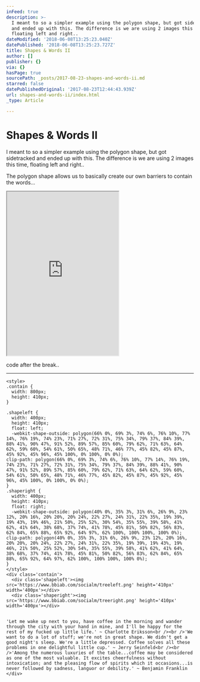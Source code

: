 ```yaml
---
inFeed: true
description: >-
  I meant to so a simpler example using the polygon shape, but got sidetracked
  and ended up with this. The difference is we are using 2 images this time,
  floating left and right..
dateModified: '2018-06-08T13:25:23.040Z'
datePublished: '2018-06-08T13:25:23.727Z'
title: Shapes & Words II
author: []
publisher: {}
via: {}
hasPage: true
sourcePath: _posts/2017-08-23-shapes-and-words-ii.md
starred: false
datePublishedOriginal: '2017-08-23T12:44:43.939Z'
url: shapes-and-words-ii/index.html
_type: Article

---
```

# Shapes & Words II

I meant to so a simpler example using the polygon shape, but got sidetracked and ended up with this. The difference is we are using 2 images this time, floating left and right..

The polygon shape allows us to basically create our own barriers to contain the words...

<iframe src="https://the-grid.github.io/ed-userhtml/?g=eJztVUuP4zYMvudX8BK4BWYcx7GdZCYzQLtogV301kPPik3bamTJkOQ8UEx_e0lFLqZAF9i5LxDENMmPj4-UfHD-pvB1kdZGeyE1_LUAuMjG90-wy7Lx-kzvPcqu909QrIPibbFIXS9GVNj694DiKwCAVhlB7wzg18cLHk_SP4Yoj2byTjb4BKNRt87oH6pqCdnyAar9Ejb03BZLqPhJ-jUbtlsSilmzjy558F2TsGUhJ_CahZKE4Mzh2LQj5w2jdrsl1UjCPiOBTXuClzmbyLkMzgSvsgiv8pii4lxVETXlPvqUrOGAJQWsShIKSrFlTUGlbjlgQQF3-SzMmv2s2VdRWGccMXsnZMsfnxe1kuPjKJjv73x9A19vcVktr-SHtjUgvmFdi-xO_6a8079Z3-nPqQNmjXiGNZebc3FVFPJsFpjrPI9jyIs4BtZsmJH1PrLPQrGZhRCH2Q9xyjiGDQUsi1hMyfAND2bHHK0j-0EIPsR1xSaaMm_E3bTdzVzPgwnsl9TNLkyRCtuxc8U-uyiEefCA99vocx8D_78Xv7bD30n8KIlvi8Mq3t6HRp6hVsK5lyRe5MkrLe57_b83dvJ6kEMHztYvSe_96J5Wq8vlkh6PUhzpOzCsnKmlUMPKWwyIdNRdEo_JSxKOSXI_RfTGp4hCrijV_6YMp-hjOQPkI0n5l_yGHgaEizghTCNovHrwBm5meoBenBFq07aIQB853yMMxmqpOxC6IYxu0JLamqnrg7mW_kbpfM8BLAUgN0IOUuNDwHxOlIIjkmUcb9AaG2AWnQfTwkCqqT5hw6Uo6b1CerSYJvA3fOqFVcZ7hF-sPDln9OFoYfV6_0_-4CZ0KL4xIIBcOaTzU9s-wwUTi6BJR-V0FoWHwHMKhGtkoxMPHVEhoDOmAR3od-AU4sg-jBZzSQ2OVLHDJoVPd3acUWd0IKg56schjNYcFQ6O0xnNEMUh20nNQeppDG19QWtv8DtK3aJq_tPST4MhqpkgPQ1ILDtQ03WyklJRa2zwgtKkaRqnNIgbs0vbzJetJSKFC_mj-2CI6LNQU4DBZw94pZlRvLqnDaLyNDUWJkgXNhXvzVXWwkujn8P8OMioUDheArrxL4HjUVrpCdbLugdJvNc1eVARVJl0tFRn2pPWKPKnko43cKLhRA-ghO4m2gL6NXiUxM0tsPIz6j8FrQ38aoU-KakX97X9B9Ojcbo" height="440" style=""></iframe>

code after the break..

---

    <style>
    .contain {
      width: 800px;
      height: 410px;
    }
    
    .shapeleft {
      width: 400px;
      height: 410px;
      float: left;
      -webkit-shape-outside: polygon(66% 0%, 69% 3%, 74% 6%, 76% 10%, 77% 14%, 76% 19%, 74% 23%, 71% 27%, 72% 31%, 75% 34%, 79% 37%, 84% 39%, 88% 41%, 90% 47%, 91% 52%, 89% 57%, 85% 60%, 79% 62%, 71% 63%, 64% 62%, 59% 60%, 54% 61%, 50% 65%, 48% 71%, 46% 77%, 45% 82%, 45% 87%, 45% 92%, 45% 96%, 45% 100%, 0% 100%, 0% 0%);
    clip-path: polygon(66% 0%, 69% 3%, 74% 6%, 76% 10%, 77% 14%, 76% 19%, 74% 23%, 71% 27%, 72% 31%, 75% 34%, 79% 37%, 84% 39%, 88% 41%, 90% 47%, 91% 52%, 89% 57%, 85% 60%, 79% 62%, 71% 63%, 64% 62%, 59% 60%, 54% 61%, 50% 65%, 48% 71%, 46% 77%, 45% 82%, 45% 87%, 45% 92%, 45% 96%, 45% 100%, 0% 100%, 0% 0%);
    }
    .shaperight {
      width: 400px;
      height: 410px;
      float: right;
      -webkit-shape-outside: polygon(40% 0%, 35% 3%, 31% 6%, 26% 9%, 23% 12%, 20% 16%, 20% 20%, 20% 24%, 22% 27%, 24% 31%, 22% 35%, 19% 39%, 19% 43%, 19% 46%, 21% 50%, 25% 52%, 30% 54%, 35% 55%, 39% 58%, 41% 62%, 41% 64%, 38% 68%, 37% 74%, 41% 78%, 45% 81%, 50% 82%, 56% 83%, 62% 84%, 65% 88%, 65% 92%, 64% 97%, 62% 100%, 100% 100%, 100% 0%);
    clip-path: polygon(40% 0%, 35% 3%, 31% 6%, 26% 9%, 23% 12%, 20% 16%, 20% 20%, 20% 24%, 22% 27%, 24% 31%, 22% 35%, 19% 39%, 19% 43%, 19% 46%, 21% 50%, 25% 52%, 30% 54%, 35% 55%, 39% 58%, 41% 62%, 41% 64%, 38% 68%, 37% 74%, 41% 78%, 45% 81%, 50% 82%, 56% 83%, 62% 84%, 65% 88%, 65% 92%, 64% 97%, 62% 100%, 100% 100%, 100% 0%);
    }
    </style>
    <div class='contain'>
      <div class='shapeleft'><img src='https://www.bbiab.com/socialm/treeleft.png' height='410px' width='400px'></div>
      <div class='shaperight'><img src='https://www.bbiab.com/socialm/treeright.png' height='410px' width='400px'></div>
      
      
    'Let me wake up next to you, have coffee in the morning and wander through the city with your hand in mine, and I'll be happy for the rest of my fucked up little life.' ~ Charlotte Eriksson<br /><br />'We want to do a lot of stuff; we're not in great shape. We didn't get a good night's sleep. We're a little depressed. Coffee solves all these problems in one delightful little cup.' ~ Jerry Seinfeld<br /><br />'Among the numerous luxuries of the table...coffee may be considered as one of the most valuable. It excites cheerfulness without intoxication; and the pleasing flow of spirits which it occasions...is never followed by sadness, languor or debility.' ~ Benjamin Franklin
    </div>